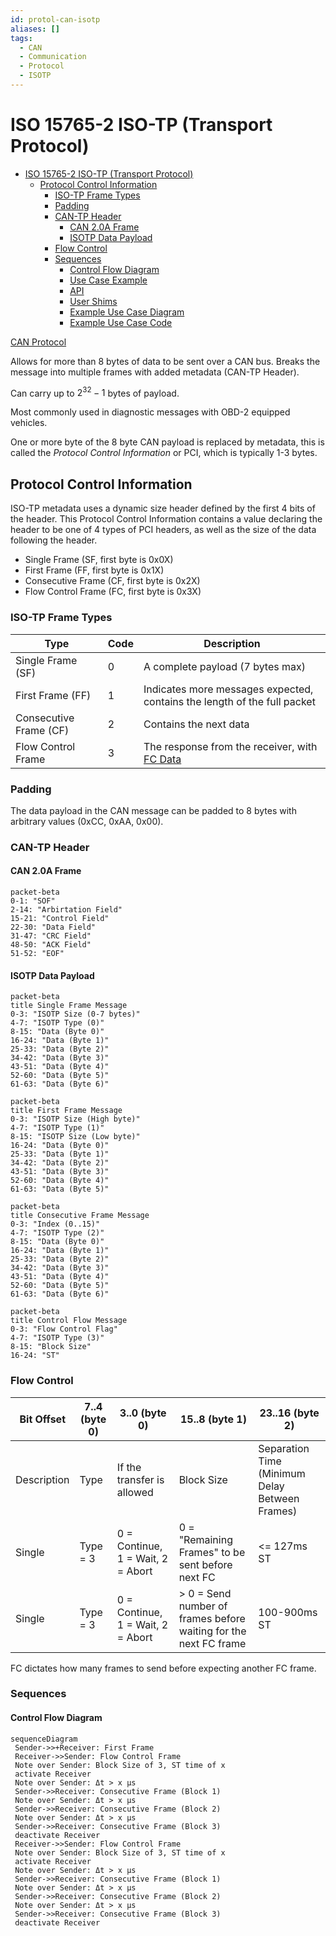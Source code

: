 ```yaml
---
id: protol-can-isotp
aliases: []
tags:
  - CAN
  - Communication
  - Protocol
  - ISOTP
---
```


# ISO 15765-2 ISO-TP (Transport Protocol)

<!--toc:start-->

- [ISO 15765-2 ISO-TP (Transport Protocol)](#iso-15765-2-iso-tp-transport-protocol)
  - [Protocol Control Information](#protocol-control-information)
    - [ISO-TP Frame Types](#iso-tp-frame-types)
    - [Padding](#padding)
    - [CAN-TP Header](#can-tp-header)
      - [CAN 2.0A Frame](#can-20a-frame)
      - [ISOTP Data Payload](#isotp-data-payload)
    - [Flow Control](#flow-control)
    - [Sequences](#sequences)
      - [Control Flow Diagram](#control-flow-diagram)
      - [Use Case Example](#use-case-example)
      - [API](#api)
      - [User Shims](#user-shims)
      - [Example Use Case Diagram](#example-use-case-diagram)
      - [Example Use Case Code](#example-use-case-code)
      <!--toc:end-->

[CAN Protocol](protocol-can.md)

Allows for more than 8 bytes of data to be sent over a CAN bus.
Breaks the message into multiple frames with added metadata (CAN-TP Header).

Can carry up to $2^{32}- 1$ bytes of payload.

Most commonly used in diagnostic messages with OBD-2 equipped vehicles.

One or more byte of the 8 byte CAN payload is replaced by metadata,
this is called the _Protocol Control Information_ or PCI, which is
typically 1-3 bytes.

## Protocol Control Information

ISO-TP metadata uses a dynamic size header defined by the first 4 bits of the
header. This Protocol Control Information contains a value declaring the header
to be one of 4 types of PCI headers, as well as the size of the data following
the header.

- Single Frame (SF, first byte is 0x0X)
- First Frame (FF, first byte is 0x1X)
- Consecutive Frame (CF, first byte is 0x2X)
- Flow Control Frame (FC, first byte is 0x3X)

### ISO-TP Frame Types

| Type                   | Code | Description                                                              |
| ---------------------- | ---- | ------------------------------------------------------------------------ |
| Single Frame (SF)      | 0    | A complete payload (7 bytes max)                                         |
| First Frame (FF)       | 1    | Indicates more messages expected, contains the length of the full packet |
| Consecutive Frame (CF) | 2    | Contains the next data                                                   |
| Flow Control Frame     | 3    | The response from the receiver, with [FC Data](#flow-control)            |

### Padding

The data payload in the CAN message can be padded to 8 bytes with arbitrary
values (0xCC, 0xAA, 0x00).

### CAN-TP Header

#### CAN 2.0A Frame

```mermaid
packet-beta
0-1: "SOF"
2-14: "Arbirtation Field"
15-21: "Control Field"
22-30: "Data Field"
31-47: "CRC Field"
48-50: "ACK Field"
51-52: "EOF"
```

#### ISOTP Data Payload

```mermaid
packet-beta
title Single Frame Message
0-3: "ISOTP Size (0-7 bytes)"
4-7: "ISOTP Type (0)"
8-15: "Data (Byte 0)"
16-24: "Data (Byte 1)"
25-33: "Data (Byte 2)"
34-42: "Data (Byte 3)"
43-51: "Data (Byte 4)"
52-60: "Data (Byte 5)"
61-63: "Data (Byte 6)"
```

```mermaid
packet-beta
title First Frame Message
0-3: "ISOTP Size (High byte)"
4-7: "ISOTP Type (1)"
8-15: "ISOTP Size (Low byte)"
16-24: "Data (Byte 0)"
25-33: "Data (Byte 1)"
34-42: "Data (Byte 2)"
43-51: "Data (Byte 3)"
52-60: "Data (Byte 4)"
61-63: "Data (Byte 5)"
```

```mermaid
packet-beta
title Consecutive Frame Message
0-3: "Index (0..15)"
4-7: "ISOTP Type (2)"
8-15: "Data (Byte 0)"
16-24: "Data (Byte 1)"
25-33: "Data (Byte 2)"
34-42: "Data (Byte 3)"
43-51: "Data (Byte 4)"
52-60: "Data (Byte 5)"
61-63: "Data (Byte 6)"
```

```mermaid
packet-beta
title Control Flow Message
0-3: "Flow Control Flag"
4-7: "ISOTP Type (3)"
8-15: "Block Size"
16-24: "ST"
```

### Flow Control

| Bit Offset  | 7..4 (byte 0) | 3..0 (byte 0)                     | 15..8 (byte 1)                                                   | 23..16 (byte 2)                                |
| ----------- | ------------- | --------------------------------- | ---------------------------------------------------------------- | ---------------------------------------------- |
| Description | Type          | If the transfer is allowed        | Block Size                                                       | Separation Time (Minimum Delay Between Frames) |
| Single      | Type = 3      | 0 = Continue, 1 = Wait, 2 = Abort | 0 = "Remaining Frames" to be sent before next FC                 | <= 127ms ST                                    |
| Single      | Type = 3      | 0 = Continue, 1 = Wait, 2 = Abort | > 0 = Send number of frames before waiting for the next FC frame | 100-900ms ST                                   |

FC dictates how many frames to send before expecting another FC frame.

### Sequences

#### Control Flow Diagram

```mermaid
sequenceDiagram
 Sender->>+Receiver: First Frame
 Receiver->>Sender: Flow Control Frame
 Note over Sender: Block Size of 3, ST time of x
 activate Receiver
 Note over Sender: Δt > x µs
 Sender->>Receiver: Consecutive Frame (Block 1)
 Note over Sender: Δt > x µs
 Sender->>Receiver: Consecutive Frame (Block 2)
 Note over Sender: Δt > x µs
 Sender->>Receiver: Consecutive Frame (Block 3)
 deactivate Receiver
 Receiver->>Sender: Flow Control Frame
 Note over Sender: Block Size of 3, ST time of x
 activate Receiver
 Note over Sender: Δt > x µs
 Sender->>Receiver: Consecutive Frame (Block 1)
 Note over Sender: Δt > x µs
 Sender->>Receiver: Consecutive Frame (Block 2)
 Note over Sender: Δt > x µs
 Sender->>Receiver: Consecutive Frame (Block 3)
 deactivate Receiver
```
